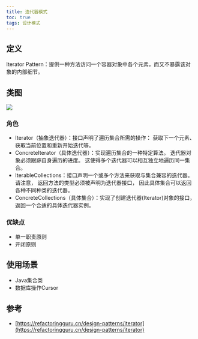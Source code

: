 ```yaml
---
title: 迭代器模式
toc: true
tags: 设计模式
---
```



## 定义


Iterator Pattern：提供一种方法访问一个容器对象中各个元素，而又不暴露该对象的内部细节。

## 类图

![](./iterator.png)

### 角色

- Iterator（抽象迭代器）：接口声明了遍历集合所需的操作： 获取下一个元素、 获取当前位置和重新开始迭代等。
- ConcreteIterator（具体迭代器）：实现遍历集合的一种特定算法。 迭代器对象必须跟踪自身遍历的进度。 这使得多个迭代器可以相互独立地遍历同一集合。
- IterableCollections：接口声明一个或多个方法来获取与集合兼容的迭代器。 请注意， 返回方法的类型必须被声明为迭代器接口， 因此具体集合可以返回
  各种不同种类的迭代器。
- ConcreteCollections（具体集合）：实现了创建迭代器(Iterator)对象的接口，返回一个合适的具体迭代器实例。


### 优缺点

- 单一职责原则
- 开闭原则


## 使用场景

- Java集合类
- 数据库操作Cursor


## 参考

- [https://refactoringguru.cn/design-patterns/iterator](https://refactoringguru.cn/design-patterns/iterator)

